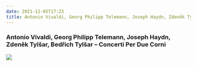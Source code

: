 ```yaml
---
date: 2021-12-05T17:23
title: Antonio Vivaldi, Georg Philipp Telemann, Joseph Haydn, Zdeněk Tylšar, Bedřich Tylšar – Concerti Per Due Corni
---
```

### Antonio Vivaldi, Georg Philipp Telemann, Joseph Haydn, Zdeněk Tylšar, Bedřich Tylšar – Concerti Per Due Corni
[![](https://img.discogs.com/Wfatk-EM3GXiQxyKlp7bn98gmX8=/fit-in/600x605/filters:strip_icc():format(jpeg):mode_rgb():quality(90)/discogs-images/R-9543652-1482429778-8525.jpeg.jpg)][1] 

[1]: https://www.discogs.com/release/9543652

